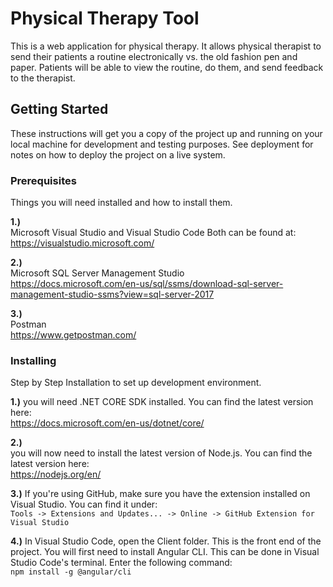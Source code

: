 ﻿# Physical Therapy Tool

This is a web application for physical therapy. It allows physical therapist to send their patients a routine electronically vs. the old fashion pen and paper. 
Patients will be able to view the routine, do them, and send feedback to the therapist.

## Getting Started

These instructions will get you a copy of the project up and running on your local machine for development and testing purposes. See deployment for notes on how to deploy the project on a live system.

### Prerequisites

Things you will need installed and how to install them.

**1.)**		
Microsoft Visual Studio and Visual Studio Code
Both can be found at:
<br>
https://visualstudio.microsoft.com/

**2.)**		
Microsoft SQL Server Management Studio
<br>
https://docs.microsoft.com/en-us/sql/ssms/download-sql-server-management-studio-ssms?view=sql-server-2017

**3.)**		
Postman
<br>
https://www.getpostman.com/

### Installing

Step by Step Installation to set up development environment.

**1.)**	
you will need .NET CORE SDK installed. You can find the latest version here:
<br>
https://docs.microsoft.com/en-us/dotnet/core/

**2.)**		
you will now need to install the latest version of Node.js. You can find the latest version here:
<br>
https://nodejs.org/en/

**3.)**
If you're using GitHub, make sure you have the extension installed on Visual Studio. You can find it under:
<br>
``` Tools -> Extensions and Updates... -> Online -> GitHub Extension for Visual Studio ```

**4.)**
In Visual Studio Code, open the Client folder. This is the front end of the project.
You will first need to install Angular CLI. This can be done in Visual Studio Code's terminal.
Enter the following command:
<br>
``` npm install -g @angular/cli ```


